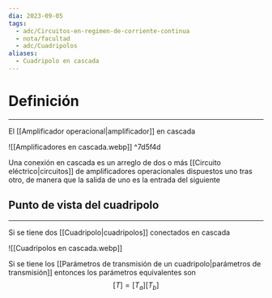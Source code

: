 ```yaml
---
dia: 2023-09-05
tags:
  - adc/Circuitos-en-regimen-de-corriente-continua
  - nota/facultad
  - adc/Cuadripolos
aliases:
  - Cuadripolo en cascada
---
```

# Definición
---
El [[Amplificador operacional|amplificador]] en cascada 

![[Amplificadores en cascada.webp]] ^7d5f4d

Una conexión en cascada es un arreglo de dos o más [[Circuito eléctrico|circuitos]] de amplificadores operacionales dispuestos uno tras otro, de manera que la salida de uno es la entrada del siguiente

## Punto de vista del cuadripolo
---
Si se tiene dos [[Cuadripolo|cuadripolos]] conectados en cascada

![[Cuadripolos en cascada.webp]]

Si se tiene los [[Parámetros de transmisión de un cuadripolo|parámetros de transmisión]] entonces los parámetros equivalentes son $$ [T] = [T_a][T_b] $$